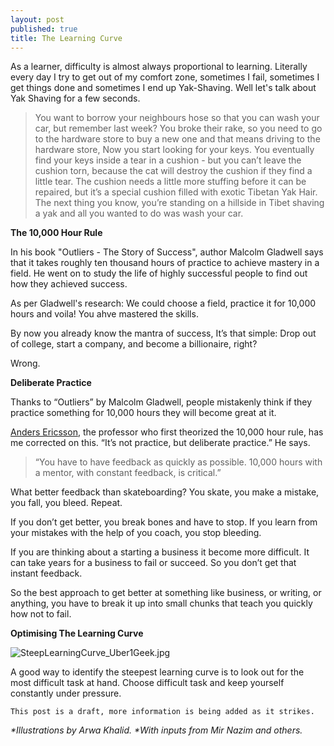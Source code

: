 ```yaml
---
layout: post
published: true
title: The Learning Curve
---
```


As a learner, difficulty is almost always proportional to learning.
Literally every day I try to get out of my comfort zone, sometimes I fail, sometimes I get things done and sometimes I end up Yak-Shaving. 
Well let's talk about Yak Shaving for a few seconds.

> You want to borrow your neighbours hose so that you can wash your car, but remember last week? You broke their rake, so you need to go to the hardware store to buy a new one and that means driving to the hardware store, Now you start looking for your keys. You eventually find your keys inside a tear in a cushion - but you can’t leave the cushion torn, because the cat will destroy the cushion if they find a little tear. The cushion needs a little more stuffing before it can be repaired, but it’s a special cushion filled with exotic Tibetan Yak Hair.
The next thing you know, you’re standing on a hillside in Tibet shaving a yak and all you wanted to do was wash your car.


**The 10,000 Hour Rule**

In his book "Outliers - The Story of Success", author Malcolm Gladwell says that it takes roughly ten thousand hours of practice to achieve mastery in a field. He went on to study the life of highly successful people to find out how they achieved success.

As per Gladwell's research: We could choose a field, practice it for 10,000 hours and voila!
You ahve mastered the skills.

By now you already know the mantra of success, It’s that simple: Drop out of college, start a company, and become a billionaire, right? 

Wrong.

**Deliberate Practice**

Thanks to “Outliers” by Malcolm Gladwell, people mistakenly think if they practice something for 10,000 hours they will become great at it.

[Anders Ericsson](http://www.amazon.com/dp/0544456238/?tag=jamesaltuc-20), the professor who first theorized  the 10,000 hour rule, has me corrected  on this. “It’s not practice, but deliberate practice.” He says.

>“You have to have feedback as quickly as possible. 10,000 hours with a mentor, with constant feedback, is critical.”

What better feedback than skateboarding? You skate, you make a mistake, you fall, you bleed. Repeat.

If you don’t get better, you break bones and have to stop. If you learn from your mistakes with the help of you coach, you stop bleeding.

If you are thinking about a starting a business it become more difficult. It can take years for a business to fail or succeed. So you don’t get that instant feedback.

So the best approach to get better at something like business, or writing, or anything, you have to break it up into small chunks that teach you quickly how not to fail.

**Optimising The Learning Curve**

![SteepLearningCurve_Uber1Geek.jpg]({{site.baseurl}}/images/SteepLearningCurve_Uber1Geek.jpg)


A good way to identify the steepest learning curve is to look out for the most difficult task at hand. Choose difficult task and keep yourself constantly under pressure.

```
This post is a draft, more information is being added as it strikes.
```

_*Illustrations by Arwa Khalid._
_*With inputs from Mir Nazim and others._



